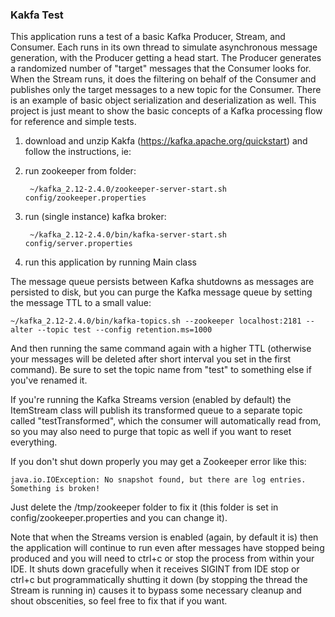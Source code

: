 ### Kakfa Test

This application runs a test of a basic Kafka Producer, Stream, and Consumer. Each runs in its own thread to
simulate asynchronous message generation, with the Producer getting a head start. The Producer generates a
randomized number of "target" messages that the Consumer looks for. When the Stream runs, it does the filtering
on behalf of the Consumer and publishes only the target messages to a new topic for the Consumer. There is
an example of basic object serialization and deserialization as well. This project is just meant to show
the basic concepts of a Kafka processing flow for reference and simple tests.

1. download and unzip Kakfa (https://kafka.apache.org/quickstart)
and follow the instructions, ie:
2. run zookeeper from folder: 

        ~/kafka_2.12-2.4.0/zookeeper-server-start.sh config/zookeeper.properties
        
3. run (single instance) kafka broker:

        ~/kafka_2.12-2.4.0/bin/kafka-server-start.sh config/server.properties
        
4. run this application by running Main class

The message queue persists between Kafka shutdowns as messages are persisted to disk, but you can purge the 
Kafka message queue by setting the message TTL to a small value:

    ~/kafka_2.12-2.4.0/bin/kafka-topics.sh --zookeeper localhost:2181 --alter --topic test --config retention.ms=1000
    
And then running the same command again with a higher TTL (otherwise your messages will be deleted after
short interval you set in the first command). Be sure to set the topic name from "test" to something else
if you've renamed it.

If you're running the Kafka Streams version (enabled by default) the ItemStream class will publish its transformed
queue to a separate topic called "testTransformed", which the consumer will automatically read from, so you may
also need to purge that topic as well if you want to reset everything.

If you don't shut down properly you may get a Zookeeper error like this:

    java.io.IOException: No snapshot found, but there are log entries. Something is broken!
    
Just delete the /tmp/zookeeper folder to fix it (this folder is set in config/zookeeper.properties and 
you can change it).

Note that when the Streams version is enabled (again, by default it is) then the application will continue
to run even after messages have stopped being produced and you will need to ctrl+c or stop the process from 
within your IDE. It shuts down gracefully when it receives SIGINT from IDE stop or ctrl+c but programmatically 
shutting it down (by stopping the thread the Stream is running in) causes it to bypass some necessary cleanup 
and shout obscenities, so feel free to fix that if you want. 